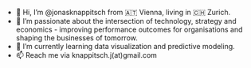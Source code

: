 - 👋 Hi, I’m @jonasknappitsch from 🇦🇹 Vienna, living in 🇨🇭 Zurich.
- 👀 I’m passionate about the intersection of technology, strategy and economics - improving performance outcomes for organisations and shaping the businesses of tomorrow.
- 🌱 I’m currently learning data visualization and predictive modeling.
- 📫 Reach me via knappitsch.j(at)gmail.com

<!---
jonasknappitsch/jonasknappitsch is a ✨ special ✨ repository because its `README.md` (this file) appears on your GitHub profile.
You can click the Preview link to take a look at your changes.
--->
